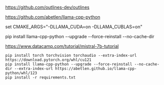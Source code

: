 
https://github.com/outlines-dev/outlines

https://github.com/abetlen/llama-cpp-python

set CMAKE_ARGS="-DLLAMA_CUDA=on -DLLAMA_CUBLAS=on"

pip install llama-cpp-python --upgrade --force-reinstall --no-cache-dir

https://www.datacamp.com/tutorial/mistral-7b-tutorial

```shell
pip install torch torchvision torchaudio --extra-index-url https://download.pytorch.org/whl/cu121
pip install llama-cpp-python --upgrade --force-reinstall --no-cache-dir --extra-index-url https://abetlen.github.io/llama-cpp-python/whl/123
pip install -r requirements.txt
```